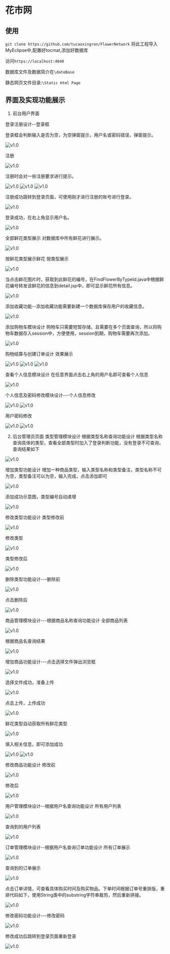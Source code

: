 # 花市网
## 使用
`git clone https://github.com/tucaoxingren/FlowerNetwork`
将此工程导入MyEclipse中,配置好tocmat,添加好数据库

访问`https://localhost:4040`

数据库文件及数据简介在`\dateBase`

静态网页文件目录:`\Static Html Page`

## 界面及实现功能展示

1. 前台用户界面

登录注册设计--登录框

登录框会判断输入是否为空，为空弹窗提示，用户名或密码错误，弹窗提示。

![v1.0](https://github.com/tucaoxingren/FlowerNetwork/raw/master/img/1.png)
 
注册

![v1.0](https://github.com/tucaoxingren/FlowerNetwork/raw/master/img/2.png)

注册时会对一些注册要求进行提示。

![v1.0](https://github.com/tucaoxingren/FlowerNetwork/raw/master/img/3-1.png)
![v1.0](https://github.com/tucaoxingren/FlowerNetwork/raw/master/img/3-2.png)
![v1.0](https://github.com/tucaoxingren/FlowerNetwork/raw/master/img/3-3.png)
   
注册成功跳转到登录页面，可使用刚才进行注册的账号进行登录。

![v1.0](https://github.com/tucaoxingren/FlowerNetwork/raw/master/img/4.png)
 
登录成功，在右上角显示用户名。

![v1.0](https://github.com/tucaoxingren/FlowerNetwork/raw/master/img/5.png)
 
全部鲜花类型展示
对数据库中所有鲜花进行展示。

![v1.0](https://github.com/tucaoxingren/FlowerNetwork/raw/master/img/6.png)
 
按鲜花类型展示鲜花
按类型展示

![v1.0](https://github.com/tucaoxingren/FlowerNetwork/raw/master/img/7.png)
 
当点击鲜花图片时，获取到此鲜花的编号，在FindFlowerByTypeId.java中根据鲜花编号转发该鲜花的信息到detail.jsp中，即可显示鲜花所有信息。

![v1.0](https://github.com/tucaoxingren/FlowerNetwork/raw/master/img/8.png)
 
添加收藏功能--添加收藏功能需要新建一个数据库保存用户的收藏信息。

![v1.0](https://github.com/tucaoxingren/FlowerNetwork/raw/master/img/9.png)
 
添加购物车模块设计
购物车只需要短暂存储，且需要在多个页面查询，所以将购物车数据存入session中，方便使用，session到期，购物车需要再次添加。

![v1.0](https://github.com/tucaoxingren/FlowerNetwork/raw/master/img/10.png)
 
购物结算与创建订单设计
效果展示

![v1.0](https://github.com/tucaoxingren/FlowerNetwork/raw/master/img/11-1.png) 
![v1.0](https://github.com/tucaoxingren/FlowerNetwork/raw/master/img/11-2.png)
![v1.0](https://github.com/tucaoxingren/FlowerNetwork/raw/master/img/11-3.png)
 
查看个人信息模块设计
在任意界面点击右上角的用户名即可查看个人信息

![v1.0](https://github.com/tucaoxingren/FlowerNetwork/raw/master/img/12-1.png)
 
个人信息及密码修改模块设计---个人信息修改

![v1.0](https://github.com/tucaoxingren/FlowerNetwork/raw/master/img/13-1.png)
![v1.0](https://github.com/tucaoxingren/FlowerNetwork/raw/master/img/13-2.png)
  
用户密码修改

![v1.0](https://github.com/tucaoxingren/FlowerNetwork/raw/master/img/14-1.png)
![v1.0](https://github.com/tucaoxingren/FlowerNetwork/raw/master/img/14-2.png)

2. 后台管理员页面
类型管理模块设计
根据类型名称查询功能设计
根据类型名称查询具体的类型，查看全部类型时加入了登录判断功能，没有登录不可查询，查询结果如下

![v1.0](https://github.com/tucaoxingren/FlowerNetwork/raw/master/img/15.png)
 
增加类型功能设计
增加一种商品类型，输入类型名称和类型备注，类型名称不可为空，类型备注可以为空，输入完成，点击添加即可

![v1.0](https://github.com/tucaoxingren/FlowerNetwork/raw/master/img/16.png)
 
添加成功示意图，类型编号自动递增

![v1.0](https://github.com/tucaoxingren/FlowerNetwork/raw/master/img/17.png)
 
修改类型功能设计
类型修改前

![v1.0](https://github.com/tucaoxingren/FlowerNetwork/raw/master/img/18.png)
 
修改类型

![v1.0](https://github.com/tucaoxingren/FlowerNetwork/raw/master/img/19.png)
 
类型修改后

![v1.0](https://github.com/tucaoxingren/FlowerNetwork/raw/master/img/20.png)
 
删除类型功能设计---删除前

![v1.0](https://github.com/tucaoxingren/FlowerNetwork/raw/master/img/21.png)
 
点击删除后
 
![v1.0](https://github.com/tucaoxingren/FlowerNetwork/raw/master/img/22.png)

商品管理模块设计---根据商品名称查询功能设计
全部商品列表

![v1.0](https://github.com/tucaoxingren/FlowerNetwork/raw/master/img/23.png)
 
根据商品名查询结果

![v1.0](https://github.com/tucaoxingren/FlowerNetwork/raw/master/img/24.png)
 
增加商品功能设计---点击选择文件弹出浏览框

![v1.0](https://github.com/tucaoxingren/FlowerNetwork/raw/master/img/25.png)
 
选择文件成功，准备上传

![v1.0](https://github.com/tucaoxingren/FlowerNetwork/raw/master/img/26.png)
 
点击上传，上传成功

![v1.0](https://github.com/tucaoxingren/FlowerNetwork/raw/master/img/27.png)
 
鲜花类型自动获取所有鲜花类型

![v1.0](https://github.com/tucaoxingren/FlowerNetwork/raw/master/img/28.png)
 
填入相关信息，即可添加成功

![v1.0](https://github.com/tucaoxingren/FlowerNetwork/raw/master/img/29.png)
![v1.0](https://github.com/tucaoxingren/FlowerNetwork/raw/master/img/30.png)
 
 
修改商品功能设计
修改前

![v1.0](https://github.com/tucaoxingren/FlowerNetwork/raw/master/img/31.png)

修改后
 
![v1.0](https://github.com/tucaoxingren/FlowerNetwork/raw/master/img/32.png)

 
用户管理模块设计--根据用户名查询功能设计  所有用户列表

![v1.0](https://github.com/tucaoxingren/FlowerNetwork/raw/master/img/33.png)
 
查询到的用户列表

![v1.0](https://github.com/tucaoxingren/FlowerNetwork/raw/master/img/34.png)
 
订单管理模块设计--根据用户名查询订单功能设计  所有订单展示

![v1.0](https://github.com/tucaoxingren/FlowerNetwork/raw/master/img/35.png)
 
查询到的订单展示
 
![v1.0](https://github.com/tucaoxingren/FlowerNetwork/raw/master/img/36.png)

点击订单详情，可查看具体购买时间及购买物品。下单时间根据订单号重排版，重排代码如下，使用String类中的substring字符串裁剪，然后重新拼接。

![v1.0](https://github.com/tucaoxingren/FlowerNetwork/raw/master/img/37.png)
 
修改密码功能设计---修改密码

![v1.0](https://github.com/tucaoxingren/FlowerNetwork/raw/master/img/38.png)
 
修改成功后跳转到登录页面重新登录

![v1.0](https://github.com/tucaoxingren/FlowerNetwork/raw/master/img/39.png)